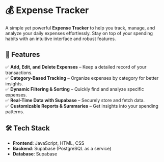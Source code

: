 # 💰 Expense Tracker  

A simple yet powerful **Expense Tracker** to help you track, manage, and analyze your daily expenses effortlessly. Stay on top of your spending habits with an intuitive interface and robust features.  

## 🚀 Features  

✅ **Add, Edit, and Delete Expenses** – Keep a detailed record of your transactions.  
✅ **Category-Based Tracking** – Organize expenses by category for better insights.  
✅ **Dynamic Filtering & Sorting** – Quickly find and analyze specific expenses.  
✅ **Real-Time Data with Supabase** – Securely store and fetch data.  
✅ **Customizable Reports & Summaries** – Get insights into your spending patterns.  

## 🛠️ Tech Stack  

- **Frontend**: JavaScript, HTML, CSS  
- **Backend**: Supabase (PostgreSQL as a service)  
- **Database**: Supabase  
